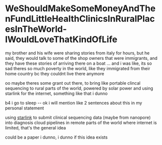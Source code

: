 # WeShouldMakeSomeMoneyAndThenFundLittleHealthClinicsInRuralPlacesInTheWorld-IWouldLoveThatKindOfLife

my brother and his wife were sharing stories from italy for hours, but he said, they would talk to some of the shop owners that were immigrants, and they have these stories of arriving there on a boat ... and i was like, its so sad theres so much poverty in the world, like they immigrated from their home country bc they couldnt live there anymore

oo maybe theres some grant out there, to bring like portable clincal sequencing to rural parts of the world, powered by solar power and using starlink for the internet, something like that i dunno

b4 i go to sleep -- ok i will mention like 2 sentences about this in my personal statement

using [starlink](https://en.wikipedia.org/wiki/Starlink) to submit clinical sequencing data (maybe from nanopore) into diagnosis cloud pipelines in remote parts of the world where internet is limited, that's the general idea

could be a paper i dunno, i dunno if this idea exists
